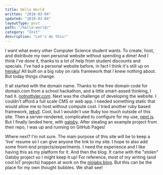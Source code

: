```yaml
---
title: Hello World
written: "2018-03-04"
updated: "2018-03-04"
layoutType: post
path: "/hello-world/"
category: "Init"
description: "Let's do this!"
---
```


I want what every other Computer Science student wants. To create, host, and distribute my own personal website without spending a dime! And I think I've done it, thanks to a lot of help from student discounts and specials. I've had a personal website before, in fact I think it's still up on [heroku](http://tylerlugger.herokuapp.com/)! All built on a big ruby on rails framework that I knew nothing about. But today things change.

It all started with the domain name. Thanks to the free domain code for domain.com from a school hackathon, and a little smart-assed thinking, I had it. [notnottyler.com](http://notnottyler.com). Next was the challenge of developing the website. I couldn't afford a full scale CMS or web app. I needed something static that would allow me to host without compute cost. I tried another ruby based framework, [jekyll](https://jekyllrb.com/). Cool, but I wouldn't use Ruby too much outside of this site. Then a server-rendered, complicated to configure for my use, [next.js](https://zeit.co/blog/next). But I finally landed here, with [gatsby](https://www.gatsbyjs.org/). After stealing an example project from their repo, I was up and running on GitHub Pages!

Where next? I'm not sure. The main purpose of this site will be to keep a 'live' resume so I can give anyone the link to my site. I hope to also add some front-end projects/experiments. I need the experience and I like having this as my platform for it. And then the blog. It came with the "stolen" Gatsby project so I might keep it up! For reference, most of my writing (and cool IoT projects) happen at work on the [niolabs blog](https://niolabs.com/blog). But this can be the place for my own thought bubbles. We shall see!
